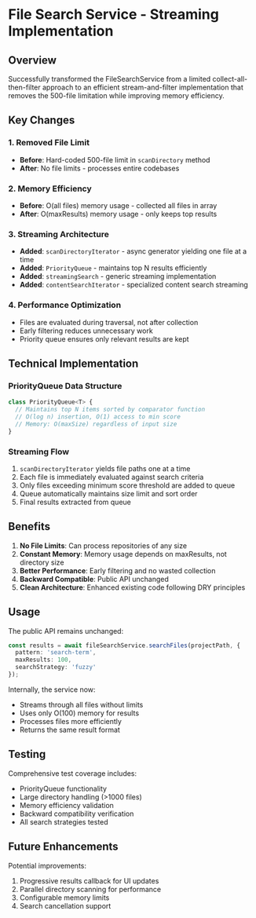 # File Search Service - Streaming Implementation

## Overview

Successfully transformed the FileSearchService from a limited collect-all-then-filter approach to an efficient stream-and-filter implementation that removes the 500-file limitation while improving memory efficiency.

## Key Changes

### 1. Removed File Limit
- **Before**: Hard-coded 500-file limit in `scanDirectory` method
- **After**: No file limits - processes entire codebases

### 2. Memory Efficiency
- **Before**: O(all files) memory usage - collected all files in array
- **After**: O(maxResults) memory usage - only keeps top results

### 3. Streaming Architecture
- **Added**: `scanDirectoryIterator` - async generator yielding one file at a time
- **Added**: `PriorityQueue` - maintains top N results efficiently
- **Added**: `streamingSearch` - generic streaming implementation
- **Added**: `contentSearchIterator` - specialized content search streaming

### 4. Performance Optimization
- Files are evaluated during traversal, not after collection
- Early filtering reduces unnecessary work
- Priority queue ensures only relevant results are kept

## Technical Implementation

### PriorityQueue Data Structure
```typescript
class PriorityQueue<T> {
  // Maintains top N items sorted by comparator function
  // O(log n) insertion, O(1) access to min score
  // Memory: O(maxSize) regardless of input size
}
```

### Streaming Flow
1. `scanDirectoryIterator` yields file paths one at a time
2. Each file is immediately evaluated against search criteria
3. Only files exceeding minimum score threshold are added to queue
4. Queue automatically maintains size limit and sort order
5. Final results extracted from queue

## Benefits

1. **No File Limits**: Can process repositories of any size
2. **Constant Memory**: Memory usage depends on maxResults, not directory size
3. **Better Performance**: Early filtering and no wasted collection
4. **Backward Compatible**: Public API unchanged
5. **Clean Architecture**: Enhanced existing code following DRY principles

## Usage

The public API remains unchanged:
```typescript
const results = await fileSearchService.searchFiles(projectPath, {
  pattern: 'search-term',
  maxResults: 100,
  searchStrategy: 'fuzzy'
});
```

Internally, the service now:
- Streams through all files without limits
- Uses only O(100) memory for results
- Processes files more efficiently
- Returns the same result format

## Testing

Comprehensive test coverage includes:
- PriorityQueue functionality
- Large directory handling (>1000 files)
- Memory efficiency validation
- Backward compatibility verification
- All search strategies tested

## Future Enhancements

Potential improvements:
1. Progressive results callback for UI updates
2. Parallel directory scanning for performance
3. Configurable memory limits
4. Search cancellation support